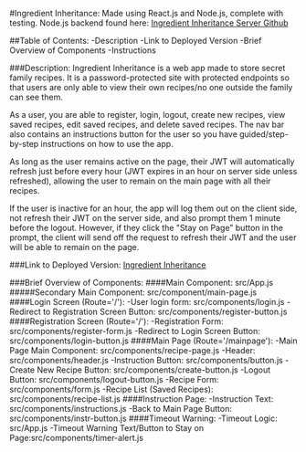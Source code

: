 #Ingredient Inheritance:
Made using React.js and Node.js, complete with testing.
Node.js backend found here: [Ingredient Inheritance Server Github](https://github.com/thinkful-ei19/megan-ing-inheritance-server)

##Table of Contents:
-Description
-Link to Deployed Version
-Brief Overview of Components
-Instructions

###Description:
Ingredient Inheritance is a web app made to store secret family recipes. It is a password-protected site with protected endpoints so that users are only able to view their own recipes/no one outside the family can see them.

As a user, you are able to register, login, logout, create new recipes, view saved recipes, edit saved recipes, and delete saved recipes.  The nav bar also contains an instructions button for the user so you have guided/step-by-step instructions on how to use the app. 

As long as the user remains active on the page, their JWT will automatically refresh just before every hour (JWT expires in an hour on server side unless refreshed), allowing the user to remain on the main page with all their recipes.

If the user is inactive for an hour, the app will log them out on the client side, not refresh their JWT on the server side, and also prompt them 1 minute before the logout.  However, if they click the "Stay on Page" button in the prompt, the client will send off the request to refresh their JWT and the user will be able to remain on the page.

###Link to Deployed Version:
[Ingredient Inheritance](https://vigilant-leakey-ceaa26.netlify.com/)

###Brief Overview of Components:
####Main Component: src/App.js
#####Secondary Main Component: src/component/main-page.js
####Login Screen (Route='/'):
    -User login form:  src/components/login.js
    -Redirect to Registration Screen Button: src/components/register-button.js
####Registration Screen (Route='/'):
    -Registration Form: src/components/register-form.js
    -Redirect to Login Screen Button: src/components/login-button.js
####Main Page (Route='/mainpage'):
    -Main Page Main Component: src/components/recipe-page.js
    -Header: src/components/header.js
    -Instruction Button: src/components/button.js
    -Create New Recipe Button: src/components/create-button.js
    -Logout Button: src/components/logout-button.js
    -Recipe Form: src/components/form.js
    -Recipe List (Saved Recipes): src/components/recipe-list.js
####Instruction Page:
    -Instruction Text: src/components/instructions.js
    -Back to Main Page Button: src/components/instr-button.js
####Timeout Warning:
    -Timeout Logic: src/App.js
    -Timeout Warning Text/Button to Stay on Page:src/components/timer-alert.js
